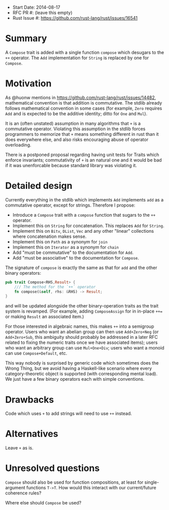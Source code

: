 - Start Date: 2014-08-17
- RFC PR #: (leave this empty)
- Rust Issue #: https://github.com/rust-lang/rust/issues/16541

# Summary

A `Compose` trait is added with a single function `compose` which desugars to
the `++` operator. The `Add` implementation for `String` is replaced by one
for `Compose`.

# Motivation

As @huonw mentions in https://github.com/rust-lang/rust/issues/14482, mathematical
convention is that addition is commutative. The stdlib already follows mathematical
convention in some cases (for example, `Zero` requires `Add` and is expected to
be the additive identity; ditto for `One` and `Mul`).

It is an (often unstated) assumption in many algorithms that `+` is a commutative
operator. Violating this assumption in the stdlib forces programmers to memorize
that `+` means something different in rust than it does everywhere else, and also
risks encouraging abuse of operator overloading.

There is a postponed proposal regarding having unit tests for Traits which enforce
invariants; commutativity of `+` is an natural one and it would be bad if it was
unenforcable because standard library was violating it.

# Detailed design

Currently everything in the stdlib which implements `Add` implements `add` as a
commutative operator, except for strings. Therefore I propose:
- Introduce a `Compose` trait with a `compose` function that sugars to the `++`
operator.
- Implement this on `String` for concatenation. This replaces `Add` for `String`.
- Implement this on `Bitv`, `DList`, `Vec` and any other "linear" collections
  where concatenation makes sense.
- Implement this on `Path` as a synonym for `join`
- Implement this on `Iterator` as a synonym for `chain`
- Add "must be commutative" to the documentation for `Add`.
- Add "must be associative" to the documentation for `Compose`.

The signature of `compose` is exactly the same as that for `add` and the other
binary operators:

````rust
pub trait Compose<RHS,Result> {
    /// The method for the `++` operator
    fn compose(&self, rhs: &RHS) -> Result;
}
````
and will be updated alongside the other binary-operation traits as the trait system
is revamped. (For example, adding `ComposeAssign` for in in-place `++=` or making
`Result` an associated item.)

For those interested in algebraic names, this makes `++` into a semigroup operator.
Users who want an abelian group can then use `Add+Zero+Neg` (or `Add+Zero+Sub`,
this ambiguity should probably be addressed in a later RFC related to fixing the
numeric traits once we have associated items); users who want an arbitrary group
can use `Mul+One+Div`; users who want a monoid can use `Compose+Default`, etc.

This way nobody is surprised by generic code which sometimes does the Wrong Thing,
but we avoid having a Haskell-like scenario where every category-theoretic object
is supported (with corresponding mental load). We just have a few binary operators
each with simple conventions.

# Drawbacks

Code which uses `+` to add strings will need to use `++` instead.

# Alternatives

Leave `+` as is.

# Unresolved questions

`Compose` should also be used for function compositions, at least for single-argument
functions `T->T`. How would this interact with our current/future coherence rules?

Where else should `Compose` be used?

